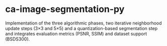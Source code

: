 # ca-image-segmentation-py
Implementation of the three algorithmic phases, two iterative neighborhood update steps (3×3 and 5×5) and a quantization-based segmentation step and integrates evaluation metrics (PSNR, SSIM) and dataset support (BSDS300).
